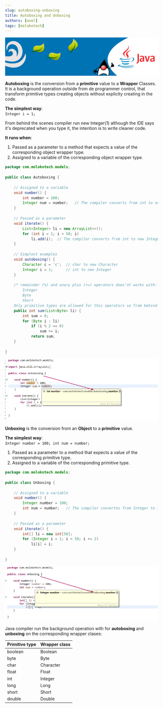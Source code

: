 ```yaml
---
slug: autoboxing-unboxing
title: Autoboxing and Unboxing
authors: [axel]
tags: [molokotech]
---
```

![banner](./../../static/img/banner-java.jpg)

**Autoboxing** is the conversion from a **primitive** value to a **Wrapper** Classes.
It is a background operation outside from de programmer control, that transform primitive types creating objects without explicity creating in the code.

__The simplest way__:<br/>
`Integer i = 1;`

 From behind the scenes compiler run new Integer(1) although the IDE says it's deprecated when you type it, the intention is to write cleaner code.

__It runs when__:<br/>
1) Passed as a parameter to a method that expects a value of the corresponding object wrapper type.
2) Assigned to a variable of the corresponding object wrapper type.

```java
package com.molokotech.models;

public class Autoboxing {
	
	// Assigned to a variable
	void number() {
		int number = 100;
		Integer num = number;	// The compiler converts from int to new Integer
	}

	// Passed as a parameter
	void iterate() {
		List<Integer> li = new ArrayList<>();
		for (int i = 1; i < 50; i)
		    li.add(i);	// The compiler converts from int to new Integer
	}

	// Simplest examples
	void autoboxing() {
		Character c = 'c';	// char to new Character
		Integer i = 1;		// int to new Integer
	}

	/* remainder (%) and unary plus (+=) operators does'nt works with:
		Integer
		Byte
		Short
	Only primitive types are allowed for this operators so from behind the scenes always invokes i.intValue() */
	public int sum(List<Byte> li) {
		int sum = 0;
		for (Byte i : li)
			if (i % 2 == 0)
				sum += i;
			return sum;
	}

}
```

![autoboxing](autoboxing.png)

**Unboxing** is the conversion from an **Object** to a **primitive** value.

__The simplest way__:<br/>
`Integer number = 100; int num = number;`

1) Passed as a parameter to a method that expects a value of the corresponding primitive type.
2) Assigned to a variable of the corresponding primitive type.

```java
package com.molokotech.models;

public class Unboxing {
	
	// Assigned to a variable
	void number() {
		Integer number = 100;
		int num = number; 	// The compiler convertes from Integer to int
	}

	// Passed as a parameter
	void iterate() {
		int[] li = new int[50];
		for (Integer i = 1; i < 50; i += 2)
			li[i] = i;
	}

}
```

![unboxing](unboxing.png)

Java compiler run the background operation with for **autoboxing** and **unboxing** on the corresponding wrapper clases:

| Primitive type | Wrapper class |
|----------------|---------------|
| boolean    	 | Boolean       |
| byte    	 	 | Byte       	 |
| char    	 	 | Character     |
| float    	 	 | Float       	 |
| int    	 	 | Integer       |
| long    	 	 | Long       	 |
| short    	 	 | Short       	 |
| double    	 | Double        |

<!-- truncate -->